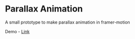 # Parallax Animation

A small prototype to make parallax animation in framer-motion

Demo - [Link](https://stackblitz.com/edit/parallax-effect-plxity?file=src/App.tsx)